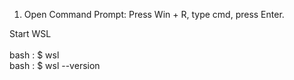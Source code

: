 1. Open Command Prompt: Press Win + R, type cmd, press Enter.

Start WSL<br>
  <br>bash : $ wsl
  <br>bash : $ wsl --version
  
